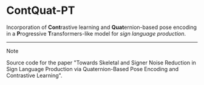 # ContQuat-PT

Incorporation of **Cont**rastive learning and **Quat**ernion-based pose encoding 
in a **P**rogressive **T**ransformers-like model for *sign language production*.

---
>[!NOTE]
>Source code for the paper "Towards Skeletal and Signer Noise Reduction in Sign Language Production via 
>Quaternion-Based Pose Encoding and Contrastive Learning".
